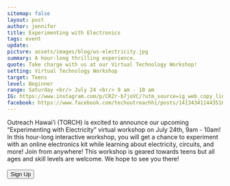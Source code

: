 ```yaml
---
sitemap: false
layout: post
author: jennifer
title: Experimenting with Electronics
tags: event
update:
picture: assets/images/blog/ws-electricity.jpg
summary: A hour-long thrilling experience.
quote: Take charge with us at our Virtual Technology Workshop!
setting: Virtual Technology Workshop
target: Teens
level: Beginner
range: Saturday <br/> July 24 <br/> 9 am - 10 am
IG: https://www.instagram.com/p/CRZr-b7joVC/?utm_source=ig_web_copy_link
facebook: https://www.facebook.com/techoutreachhi/posts/141343411443510
---
```

Outreach Hawai’i (TORCH) is excited to announce our upcoming “Experimenting with Electricity” virtual workshop on July 24th, 9am - 10am! In this hour-long interactive workshop, you will get a chance to experiment with an online electronics kit while learning about electricity, circuits, and more! Join from anywhere! This workshop is geared towards teens but all ages and skill levels are welcome. We hope to see you there!
<br/>
<br/>
<button type="button" name="button" onclick="window.open('http://bit.ly/torch-tech-workshop', '_blank')">Sign Up</button>
